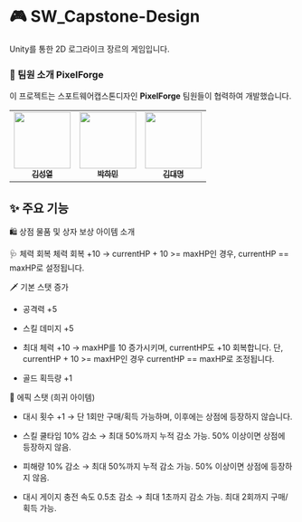 # 🎮 SW_Capstone-Design

Unity를 통한 2D 로그라이크 장르의 게임입니다.


### 🤝 팀원 소개 PixelForge
이 프로젝트는 스포트웨어캡스톤디자인 **PixelForge** 팀원들이 협력하여 개발했습니다.

<table>
  <tbody>
    <tr>
      <td align="center"><a href="https://github.com/GithubOfHermes">
        <img src="https://github.com/GithubOfHermes.png?size=100" width="100px;" alt=""/><br /><sub><b>김성열</b></sub></a><br />
      </td>
      <td align="center"><a href="https://github.com/inNewPG">
        <img src="https://github.com/inNewPG.png?size=100" width="100px;" alt=""/><br /><sub><b>박하민</b></sub></a><br />
      </td>
      <td align="center"><a href="https://github.com/Ryder76524">
        <img src="https://github.com/Ryder76524.png?size=100" width="100px;" alt=""/><br /><sub><b>김대명</b></sub></a><br />
      </td>
    </tr>
  </tbody>
</table>

## ✨ 주요 기능

🛍️ 상점 물품 및 상자 보상 아이템 소개

🩺 체력 회복
체력 회복 +10
→ currentHP + 10 >= maxHP인 경우, currentHP == maxHP로 설정됩니다.


🗡️ 기본 스탯 증가
- 공격력 +5

- 스킬 데미지 +5

- 최대 체력 +10
→ maxHP를 10 증가시키며, currentHP도 +10 회복합니다. 단, currentHP + 10 >= maxHP인 경우 currentHP == maxHP로 조정됩니다.

- 골드 획득량 +1

🧬 에픽 스탯 (희귀 아이템)
- 대시 횟수 +1
→ 단 1회만 구매/획득 가능하며, 이후에는 상점에 등장하지 않습니다.

- 스킬 쿨타임 10% 감소
→ 최대 50%까지 누적 감소 가능. 50% 이상이면 상점에 등장하지 않음.

- 피해량 10% 감소
→ 최대 50%까지 누적 감소 가능. 50% 이상이면 상점에 등장하지 않음.

- 대시 게이지 충전 속도 0.5초 감소
→ 최대 1초까지 감소 가능. 최대 2회까지 구매/획득 가능.
